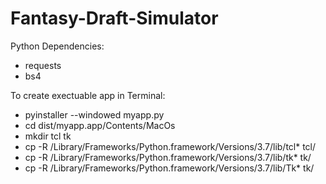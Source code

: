 # Fantasy-Draft-Simulator

Python Dependencies:
* requests
* bs4

To create exectuable app in Terminal:
* pyinstaller --windowed myapp.py
* cd dist/myapp.app/Contents/MacOs
* mkdir tcl tk
* cp -R /Library/Frameworks/Python.framework/Versions/3.7/lib/tcl* tcl/
* cp -R /Library/Frameworks/Python.framework/Versions/3.7/lib/tk* tk/
* cp -R /Library/Frameworks/Python.framework/Versions/3.7/lib/Tk* tk/ 